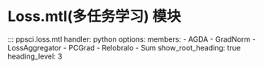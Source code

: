# Loss.mtl(多任务学习) 模块

::: ppsci.loss.mtl
    handler: python
    options:
      members:
        - AGDA
        - GradNorm
        - LossAggregator
        - PCGrad
        - Relobralo
        - Sum
      show_root_heading: true
      heading_level: 3
